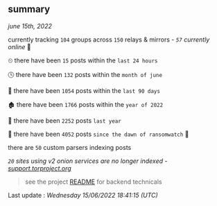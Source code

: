 
## summary
_june 15th, 2022_

currently tracking `104` groups across `150` relays & mirrors - _`57` currently online_ 📡

⏲ there have been `15` posts within the `last 24 hours`

🕓 there have been `132` posts within the `month of june`

📅 there have been `1054` posts within the `last 90 days`

🏚 there have been `1766` posts within the `year of 2022`

🚀 there have been `2252` posts `last year`

🦕 there have been `4052` posts `since the dawn of ransomwatch` 🐣

there are `50` custom parsers indexing posts

_`20` sites using v2 onion services are no longer indexed - [support.torproject.org](https://support.torproject.org/onionservices/v2-deprecation/)_

> see the project [README](https://github.com/jmousqueton/ransomwatch#readme) for backend technicals



Last update : _Wednesday 15/06/2022 18:41:15 (UTC)_

